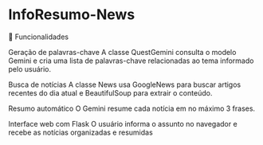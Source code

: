 # InfoResumo-News
🚀 Funcionalidades

Geração de palavras-chave
A classe QuestGemini consulta o modelo Gemini e cria uma lista de palavras-chave relacionadas ao tema informado pelo usuário.

Busca de notícias
A classe News usa GoogleNews para buscar artigos recentes do dia atual e BeautifulSoup para extrair o conteúdo.

Resumo automático
O Gemini resume cada notícia em no máximo 3 frases.

Interface web com Flask
O usuário informa o assunto no navegador e recebe as notícias organizadas e resumidas